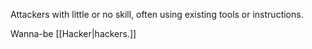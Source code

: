 Attackers with little or no skill, often using existing tools or instructions.

Wanna-be [[Hacker|hackers.]]
